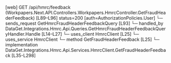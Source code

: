 [web] GET /api/hmrc/feedback  (Workpapers.Next.API.Controllers.Workpapers.HmrcController.GetFraudHeaderFeedback)  [L89–L96] status=200 [auth=AuthorizationPolicies.User]
  └─ sends_request GetHmrcFraudHeaderFeedbackQuery [L93]
    └─ handled_by DataGet.Integrations.Hmrc.Api.Queries.GetHmrcFraudHeaderFeedbackQueryHandler.Handle [L14–L27]
      └─ uses_client HmrcClient [L25]
      └─ uses_service HmrcClient
        └─ method GetFraudHeaderFeedback [L25]
          └─ implementation DataGet.Integrations.Hmrc.Api.Services.HmrcClient.GetFraudHeaderFeedback [L35-L298]

